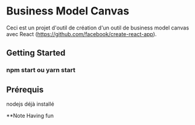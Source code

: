 # Business Model Canvas

Ceci est un projet d'outil de création d'un outil de business model canvas avec React (https://github.com/facebook/create-react-app).

## Getting Started

### npm start ou yarn start

## Prérequis
nodejs déjà installé

**Note 
Having fun
